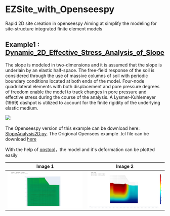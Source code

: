 # EZSite_with_Openseespy
Rapid 2D site creation in openseespy
Aiming at simplify the modeling for site-structure integrated finite element models
## Example1 : [Dynamic_2D_Effective_Stress_Analysis_of_Slope](https://opensees.berkeley.edu/wiki/index.php?title=Dynamic_2D_Effective_Stress_Analysis_of_Slope)
The slope is modeled in two-dimensions and it is assumed that the slope is underlain by an elastic half-space. The free-field response of the soil is considered through the use of massive columns of soil with periodic boundary conditions located at both ends of the model. Four-node quadrilateral elements with both displacement and pore pressure degrees of freedom enable the model to track changes in pore pressure and effective stress during the course of the analysis. A Lysmer-Kuhlemeyer (1969) dashpot is utilized to account for the finite rigidity of the underlying elastic medium.

![](https://opensees.berkeley.edu/wiki/images/7/72/2DsoilProfileMap.png)

The Openseespy version of this example can be download here: [SlopeAnalysis2D.py](SlopeAnalysis2D.py).
The Origional Opensees example .tcl file can be download [here](https://opensees.berkeley.edu/wiki/images/5/54/SlopeAnalysis2Deff.tcl)

With the help of [opstool](https://github.com/yexiang1992/opstool)，the model and it's deformation can be plotted easily

|                            Image 1                            |                            Image 2                            |
| :-----------------------------------------------------------: | :-----------------------------------------------------------: |
| ![](image/Slope_Model.png)                                    | ![](image/Slope_Deform.png)                                   |

